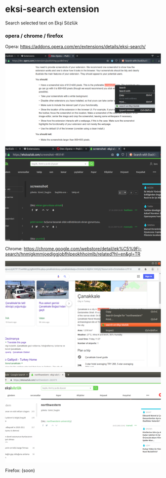 # eksi-search extension
Search selected text on Ekşi Sözlük
### opera / chrome / firefox

Opera: https://addons.opera.com/en/extensions/details/eksi-search/

![opera1x.png](https://github.com/bayramcicek/eksi-search/blob/master/opera1x.png)

![opera2x.png](https://github.com/bayramcicek/eksi-search/blob/master/opera2x.png)

Chrome: https://chrome.google.com/webstore/detail/ek%C5%9Fi-search/hnmigkmmjoediggjobfhlpeokhhoimlb/related?hl=en&gl=TR

![chrome1x.png](https://github.com/bayramcicek/eksi-search/blob/master/chrome1x.png)

![chrome2x.png](https://github.com/bayramcicek/eksi-search/blob/master/chrome2x.png)

Firefox: (soon)
